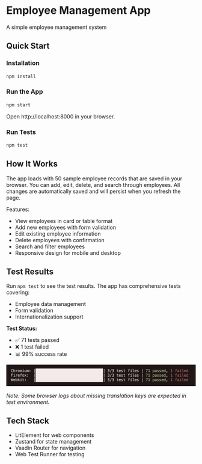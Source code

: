 # Employee Management App

A simple employee management system

## Quick Start

### Installation
```bash
npm install
```

### Run the App
```bash
npm start
```
Open http://localhost:8000 in your browser.

### Run Tests
```bash
npm test
```

## How It Works

The app loads with 50 sample employee records that are saved in your browser. You can add, edit, delete, and search through employees. All changes are automatically saved and will persist when you refresh the page.

Features:
- View employees in card or table format
- Add new employees with form validation
- Edit existing employee information
- Delete employees with confirmation
- Search and filter employees
- Responsive design for mobile and desktop

## Test Results

Run `npm test` to see the test results. The app has comprehensive tests covering:
- Employee data management
- Form validation
- Internationalization support

**Test Status:**
- ✅ 71 tests passed
- ❌ 1 test failed
- 📊 99% success rate

![Test Results](screenshots/test-results.png)

*Note: Some browser logs about missing translation keys are expected in test environment.*

## Tech Stack

- LitElement for web components
- Zustand for state management
- Vaadin Router for navigation
- Web Test Runner for testing
